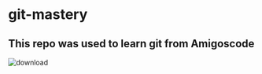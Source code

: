 # git-mastery
## This repo was used to learn git from Amigoscode

![download](https://github.com/olu13/git_mastery/assets/69245639/127993ce-f685-43fe-9bb7-f90cbfef68d7)
